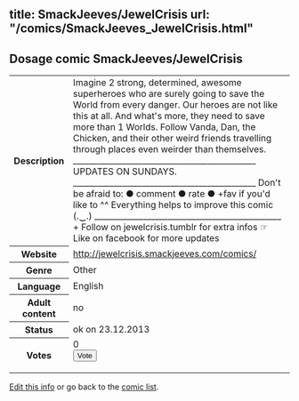 title: SmackJeeves/JewelCrisis
url: "/comics/SmackJeeves_JewelCrisis.html"
---
Dosage comic SmackJeeves/JewelCrisis
-----------------------------------------

<p id="msg"></p>
<script type="text/javascript">
if (window.location.search === '?edit_info_mail=sent_ok') {
  var elem = document.getElementById("msg");
  elem.innerHTML = 'Edited information sucessfully sent for review, which is usually done daily. Thanks!';
  elem.className = 'ok';
}
</script>
<table class="comicinfo">
<tr>
<th>Description</th><td>Imagine 2 strong, determined, awesome superheroes who are surely going to save the World from every danger. Our heroes are not like this at all. And what's more, they need to save more than 1 Worlds. Follow Vanda, Dan, the Chicken, and their other weird friends travelling through places even weirder than themselves. _____________________________________________ UPDATES ON SUNDAYS. _____________________________________________ Don't be afraid to: ● comment ● rate ● +fav if you'd like to ^^ Everything helps to improve this comic (.‿.) ______________________________________________ + Follow on jewelcrisis.tumblr for extra infos ☞ Like on facebook for more updates</td>
</tr>
<tr>
<th>Website</th><td><a href="http://jewelcrisis.smackjeeves.com/comics/">http://jewelcrisis.smackjeeves.com/comics/</a></td>
</tr>
<tr>
<th>Genre</th><td>Other</td>
</tr>
<tr>
<th>Language</th><td>English</td>
</tr>
<tr>
<th>Adult content</th><td>no</td>
</tr>
<tr>
<th>Status</th><td>ok on 23.12.2013</td>
</tr>
<tr>
<th>Votes</th><td>0
<form action="http://gaecounter.appspot.com/count/" method="POST">
<input name="name" type="hidden" value="SmackJeeves_JewelCrisis"/>
<input name="uid" type="hidden" id="voteuid" value=""/>
<input type="submit" value="Vote"/>
</form>
</td>
</tr>
</table>
<script type="text/javascript">
var ua = navigator.userAgent;
document.getElementById("voteuid").value = ua.replace(/[^a-zA-Z0-9\._:]/g , "_");;
</script>

[Edit this info](SmackJeeves_JewelCrisis_edit.html) or go back to the [comic list](../comic-index.html).
